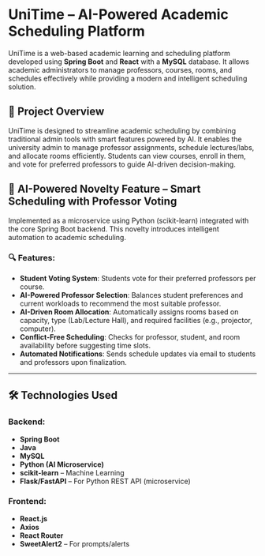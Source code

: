 # UniTime – AI-Powered Academic Scheduling Platform

UniTime is a web-based academic learning and scheduling platform developed using **Spring Boot** and **React** with a **MySQL** database. It allows academic administrators to manage professors, courses, rooms, and schedules effectively while providing a modern and intelligent scheduling solution.

## 🚀 Project Overview

UniTime is designed to streamline academic scheduling by combining traditional admin tools with smart features powered by AI. It enables the university admin to manage professor assignments, schedule lectures/labs, and allocate rooms efficiently. Students can view courses, enroll in them, and vote for preferred professors to guide AI-driven decision-making.

## 🧠 AI-Powered Novelty Feature – Smart Scheduling with Professor Voting

Implemented as a microservice using Python (scikit-learn) integrated with the core Spring Boot backend. This novelty introduces intelligent automation to academic scheduling.

### 🔍 Features:
- **Student Voting System**: Students vote for their preferred professors per course.
- **AI-Powered Professor Selection**: Balances student preferences and current workloads to recommend the most suitable professor.
- **AI-Driven Room Allocation**: Automatically assigns rooms based on capacity, type (Lab/Lecture Hall), and required facilities (e.g., projector, computer).
- **Conflict-Free Scheduling**: Checks for professor, student, and room availability before suggesting time slots.
- **Automated Notifications**: Sends schedule updates via email to students and professors upon finalization.

---

## 🛠️ Technologies Used

### Backend:
- **Spring Boot**
- **Java**
- **MySQL**
- **Python (AI Microservice)**
- **scikit-learn** – Machine Learning
- **Flask/FastAPI** – For Python REST API (microservice)

### Frontend:
- **React.js**
- **Axios**
- **React Router**
- **SweetAlert2** – For prompts/alerts


